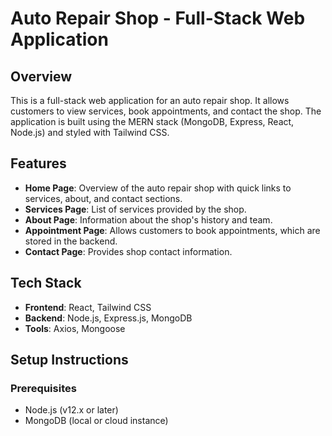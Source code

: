 # Auto Repair Shop - Full-Stack Web Application

## Overview

This is a full-stack web application for an auto repair shop. It allows customers to view services, book appointments, and contact the shop. The application is built using the MERN stack (MongoDB, Express, React, Node.js) and styled with Tailwind CSS.

## Features

- **Home Page**: Overview of the auto repair shop with quick links to services, about, and contact sections.
- **Services Page**: List of services provided by the shop.
- **About Page**: Information about the shop's history and team.
- **Appointment Page**: Allows customers to book appointments, which are stored in the backend.
- **Contact Page**: Provides shop contact information.

## Tech Stack

- **Frontend**: React, Tailwind CSS
- **Backend**: Node.js, Express.js, MongoDB
- **Tools**: Axios, Mongoose

## Setup Instructions

### Prerequisites

- Node.js (v12.x or later)
- MongoDB (local or cloud instance)
